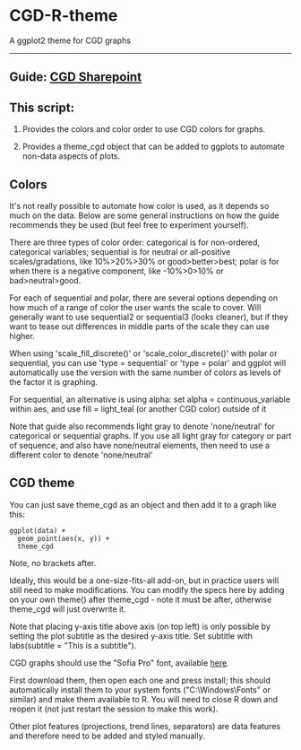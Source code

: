 # CGD-R-theme
A ggplot2 theme for CGD graphs

---

## Guide: [CGD Sharepoint](https://centerforglobaldevelop.sharepoint.com/sites/fileshare/Shared%20Documents/Forms/AllItems.aspx?ga=1&id=%2Fsites%2Ffileshare%2FShared%20Documents%2FNDrive%2FCommunications%2FCGD%20Branding%20Materials%2FCGD%2DData%2DViz%2DStyle%2DGuide%2Epdf&viewid=23e5bfee%2D12a8%2D4a15%2Dac13%2Dfba17c53a2db&parent=%2Fsites%2Ffileshare%2FShared%20Documents%2FNDrive%2FCommunications%2FCGD%20Branding%20Materials)


## This script:

1) Provides the colors and color order to use CGD colors for graphs. 

2) Provides a theme_cgd object that can be added to ggplots to automate non-data aspects of plots.


## Colors 

It's not really possible to automate how color is used, as it depends so
much on the data. Below are some general instructions on how the guide
recommends they be used (but feel free to experiment yourself).

There are three types of color order: categorical is for non-ordered, categorical
variables; sequential is for neutral or all-positive scales/gradations,
like 10%>20%>30% or good>better>best; polar is for when there is a negative
component, like -10%>0>10% or bad>neutral>good.

For each of sequential and polar, there are several options depending on how
much of a range of color the user wants the scale to cover. Will generally
want to use sequential2 or sequential3 (looks cleaner), but if they want to
tease out differences in middle parts of the scale they can use higher.

When using 'scale_fill_discrete()' or 'scale_color_discrete()' with polar or sequential,
you can use 'type = sequential' or 'type = polar' and ggplot will automatically
use the version with the same number of colors as levels of the factor it is graphing.

For sequential, an alternative is using alpha: set alpha = continuous_variable within aes,
and use fill = light_teal (or another CGD color) outside of it

Note that guide also recommends light gray to denote 'none/neutral' for categorical
or sequential graphs. If you use all light gray for category or part of sequence,
and also have none/neutral elements, then need to use a different color to denote 'none/neutral'



## CGD theme

You can just save theme_cgd as an object and then add it to a graph like this:

```
ggplot(data) +
  geom_point(aes(x, y)) +
  theme_cgd
```

Note, no brackets after.

Ideally, this would be a one-size-fits-all add-on, but in practice users
will still need to make modifications. You can modify the specs here by adding 
on your own theme() after theme_cgd - note it must be after, otherwise theme_cgd
will just overwrite it.

Note that placing y-axis title above axis (on top left) is only possible by
setting the plot subtitle as the desired y-axis title. Set subtitle with
labs(subtitle = "This is a subtitle").

CGD graphs should use the "Sofia Pro" font, available [here](https://centerforglobaldevelop.sharepoint.com/sites/fileshare/Shared%20Documents/Forms/AllItems.aspx?ga=1&id=%2Fsites%2Ffileshare%2FShared%20Documents%2FNDrive%2FCommunications%2FCGD%20Branding%20Materials%2FCGD%20Fonts&viewid=23e5bfee%2D12a8%2D4a15%2Dac13%2Dfba17c53a2db).

First download them, then open each one and press install; this should automatically
install them to your system fonts ("C:\Windows\Fonts" or similar) and make
them available to R. You will need to close R down and reopen it (not just restart the session to make this work).

Other plot features (projections, trend lines, separators) are data features
and therefore need to be added and styled manually.


